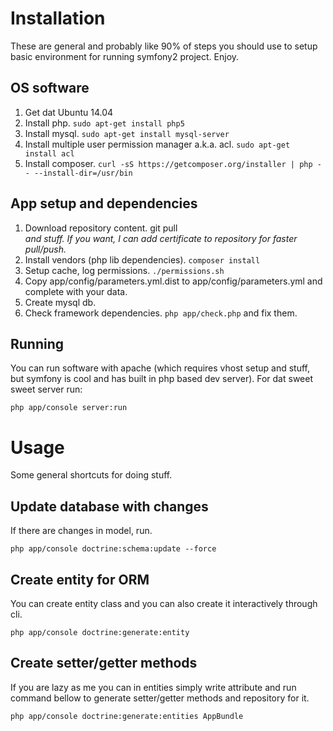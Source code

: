 Installation
==============

These are general and probably like 90% of steps you should use to setup basic environment for running symfony2 project. Enjoy.

OS software
-----------

1. Get dat Ubuntu 14.04
1. Install php. `sudo apt-get install php5`
1. Install mysql. `sudo apt-get install mysql-server`
1. Install multiple user permission manager a.k.a. acl. `sudo apt-get install acl`
1. Install composer. `curl -sS https://getcomposer.org/installer | php -- --install-dir=/usr/bin`

App setup and dependencies
--------------------------

1. Download repository content. git pull <address> and stuff. If you want, I can add certificate to repository for faster pull/push.
1. Install vendors (php lib dependencies). `composer install`
1. Setup cache, log permissions. `./permissions.sh`
1. Copy app/config/parameters.yml.dist to app/config/parameters.yml and complete with your data.
1. Create mysql db.
1. Check framework dependencies. `php app/check.php` and fix them.

Running
-------

You can run software with apache (which requires vhost setup and stuff, but symfony is cool and has built in php based dev server). For dat sweet sweet server run:

	php app/console server:run
	
Usage
=====

Some general shortcuts for doing stuff.

Update database with changes
----------------------------

If there are changes in model, run.

	php app/console doctrine:schema:update --force

Create entity for ORM
---------------------

You can create entity class and you can also create it interactively through cli.

	php app/console doctrine:generate:entity
	
Create setter/getter methods
----------------------------

If you are lazy as me you can in entities simply write attribute and run command bellow to generate setter/getter methods and repository for it.

	php app/console doctrine:generate:entities AppBundle
